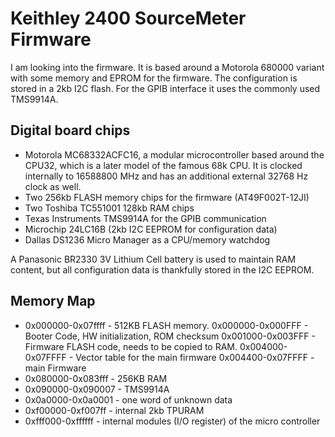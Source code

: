 # Keithley 2400 SourceMeter Firmware

I am looking into the firmware. It is based around a Motorola 680000 variant with some memory and EPROM for the firmware. The configuration is stored in a 2kb I2C flash. For the GPIB interface it uses the commonly used TMS9914A.

## Digital board chips

- Motorola MC68332ACFC16, a modular microcontroller based around the CPU32, which is a later model of the famous 68k CPU. It is clocked internally to 16588800 MHz and has an additional external 32768 Hz clock as well.
- Two 256kb FLASH memory chips for the firmware (AT49F002T-12JI)
- Two Toshiba TC551001 128kb RAM chips
- Texas Instruments TMS9914A for the GPIB communication
- Microchip 24LC16B (2kb I2C EEPROM for configuration data)
- Dallas DS1236 Micro Manager as a CPU/memory watchdog

A Panasonic BR2330 3V Lithium Cell battery is used to maintain RAM content, but all configuration data is thankfully stored in the I2C EEPROM.

## Memory Map

- 0x000000-0x07ffff - 512KB FLASH memory.
	0x000000-0x000FFF - Booter Code, HW initialization, ROM checksum
	0x001000-0x003FFF - Firmware FLASH code, needs to be copied to RAM.
	0x004000-0x07FFFF - Vector table for the main firmware
	0x004400-0x07FFFF - main Firmware
- 0x080000-0x083fff - 256KB RAM
- 0x090000-0x090007 - TMS9914A
- 0x0a0000-0x0a0001 - one word of unknown data
- 0xf00000-0xf007ff - internal 2kb TPURAM
- 0xfff000-0xffffff - internal modules (I/O register) of the micro controller
